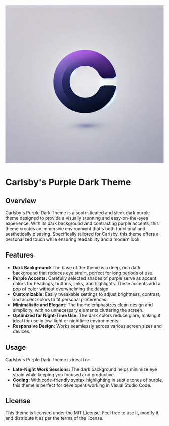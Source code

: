 ![alt text](images/carlsby.webp)
# Carlsby's Purple Dark Theme

## Overview

Carlsby's Purple Dark Theme is a sophisticated and sleek dark purple theme designed to provide a visually stunning and easy-on-the-eyes experience. With its dark background and contrasting purple accents, this theme creates an immersive environment that's both functional and aesthetically pleasing. Specifically tailored for Carlsby, this theme offers a personalized touch while ensuring readability and a modern look.

## Features

- **Dark Background:** The base of the theme is a deep, rich dark background that reduces eye strain, perfect for long periods of use.
- **Purple Accents:** Carefully selected shades of purple serve as accent colors for headings, buttons, links, and highlights. These accents add a pop of color without overwhelming the design.
- **Customizable:** Easily tweakable settings to adjust brightness, contrast, and accent colors to fit personal preferences.
- **Minimalistic and Elegant:** The theme emphasizes clean design and simplicity, with no unnecessary elements cluttering the screen.
- **Optimized for Night-Time Use:** The dark colors reduce glare, making it ideal for use in low-light or nighttime environments.
- **Responsive Design:** Works seamlessly across various screen sizes and devices.

## Usage

Carlsby's Purple Dark Theme is ideal for:

- **Late-Night Work Sessions:** The dark background helps minimize eye strain while keeping you focused and productive.
- **Coding:** With code-friendly syntax highlighting in subtle tones of purple, this theme is perfect for developers working in Visual Studio Code.

## License

This theme is licensed under the MIT License. Feel free to use it, modify it, and distribute it as per the terms of the license.

